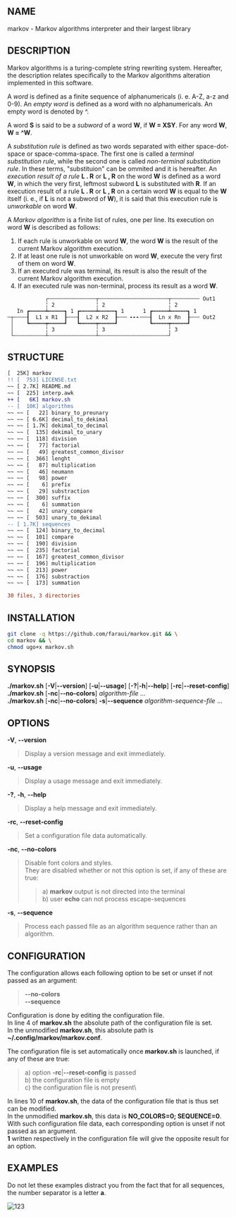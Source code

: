 ## NAME

markov - Markov algorithms interpreter and their largest library

## DESCRIPTION
Markov algorithms is a turing-complete string rewriting system. Hereafter, the description relates specifically to the Markov algorithms alteration implemented in this software.

A *word* is defined as a finite sequence of alphanumericals (i. e. A-Z, a-z and 0-9). An *empty word* is defined as a word with no alphanumericals. An empty word is denoted by ^.

A word **S** is said to be a *subword* of a word **W**, if **W = XSY**. For any word **W**, **W = ^W**.

A *substitution rule* is defined as two words separated with either space-dot-space or space-comma-space. The first one is called a *terminal substitution rule*, while the second one is called *non-terminal substitution rule*. In these terms, "substituion" can be ommited and it is hereafter. An *execution result of a rule* **L . R** or **L , R** on the word **W** is defined as a word **W**, in which the very first, leftmost subword **L** is substituted with **R**. If an execution result of a rule **L . R** or **L , R** on a certain word **W** is equal to the **W** itself (i. e., if **L** is not a subword of **W**), it is said that this execution rule is *unworkable* on word **W**.

A *Markov algorithm* is a finite list of rules, one per line. Its execution on word **W** is described as follows:
1. If each rule is unworkable on word **W**, the word **W** is the result of the current Markov algorithm execution.
2. If at least one rule is not unworkable on word **W**, execute the very first of them on word **W**.
3. If an executed rule was terminal, its result is also the result of the current Markov algorithm execution.
4. If an executed rule was non-terminal, process its result as a word **W**.

```forth
            ┌╌╌╌╌╌╌╌╌╌╌╌╌╌╌╌┬╌╌╌╌╌╌╌╌╌╌╌╌╌╌╌╌╌╌╌╌╌╌┬╌╌╌╌╌╌╌╌╌ Out1
            ╎ 2             ╎ 2                    ╎ 2
   In ┏╍╍╍╍╍┷╍╍╍╍╍┓ 1 ┏╍╍╍╍╍┷╍╍╍╍╍┓ 1      1 ┏╍╍╍╍╍┷╍╍╍╍╍┓ 1
╌┬╌╌╌╌┨  L1 x R1  ┠╌╌╌┨  L2 x R2  ┠╌╌╌ ╸╸╸╌╌╌┨  Ln x Rn  ┠╌╌╌ Out2
 │    ┗╍╍╍╍╍┯╍╍╍╍╍┛   ┗╍╍╍╍╍┯╍╍╍╍╍┛          ┗╍╍╍╍╍┯╍╍╍╍╍┛
 │          ╎ 3             ╎ 3                    ╎ 3
 └╌╌╌╌╌╌╌╌╌╌┴╌╌╌╌╌╌╌╌╌╌╌╌╌╌╌┴╌╌╌╌╌╌╌╌╌╌╌╌╌╌╌╌╌╌╌╌╌╌┘
```

## STRUCTURE
```diff
[  25K] markov
!! [  753] LICENSE.txt
~~ [ 2.7K] README.md
~~ [  225] interp.awk
++ [   6K] markov.sh
-- [  10K] algorithms
~~ ~~ [   22] binary_to_preunary
~~ ~~ [ 6.6K] decimal_to_dekimal
~~ ~~ [ 1.7K] dekimal_to_decimal
~~ ~~ [  135] dekimal_to_unary
~~ ~~ [  118] division
~~ ~~ [   77] factorial
~~ ~~ [   49] greatest_common_divisor
~~ ~~ [  366] lenght
~~ ~~ [   87] multiplication
~~ ~~ [   46] neumann
~~ ~~ [   98] power
~~ ~~ [    6] prefix
~~ ~~ [   29] substraction
~~ ~~ [  300] suffix
~~ ~~ [    6] summation
~~ ~~ [   42] unary_compare
~~ ~~ [  503] unary_to_dekimal
-- [ 1.7K] sequences
~~ ~~ [  124] binary_to_decimal
~~ ~~ [  101] compare
~~ ~~ [  190] division
~~ ~~ [  235] factorial
~~ ~~ [  167] greatest_common_divisor
~~ ~~ [  196] multiplication
~~ ~~ [  213] power
~~ ~~ [  176] substraction
~~ ~~ [  173] summation

30 files, 3 directories
```

## INSTALLATION
```bash
git clone -q https://github.com/faraui/markov.git && \
cd markov && \
chmod ugo+x markov.sh
```

## SYNOPSIS

**./markov.sh** \[**-V**\|**\--version**\] \[**-u**\|**\--usage**\]
\[**-?**\|**-h**\|**\--help**\] \[**-rc**\|**\--reset-config**\]\
**./markov.sh** \[**-nc**\|**\--no-colors**\] *algorithm-file* \...\
**./markov.sh** \[**-nc**\|**\--no-colors**\] **-s**\|**\--sequence**
*algorithm-sequence-file* \...

## OPTIONS

**-V**, **\--version**

> Display a version message and exit immediately.

**-u**, **\--usage**

> Display a usage message and exit immediately.

**-?**, **-h**, **\--help**

> Display a help message and exit immediately.

**-rc**, **--reset-config**

> Set a configuration file data automatically.

**-nc**, **\--no-colors**

> Disable font colors and styles.\
> They are disabled whether or not this option is set, if any of these
> are true:
>
> > a\) **markov** output is not directed into the terminal\
> > b) user **echo** can not process escape-sequences

**-s**, **\--sequence**

> Process each passed file as an algorithm sequence rather than an
> algorithm.

## CONFIGURATION

The configuration allows each following option to be set or unset if not
passed as an argument:

> **\--no-colors**\
> **\--sequence**

Configuration is done by editing the configuration file.\
In line 4 of **markov.sh** the absolute path of the configuration file
is set.\
In the unmodified **markov.sh**, this absolute path is
**\~/.config/markov/markov.conf**.

The configuration file is set automatically once **markov.sh** is
launched, if any of these are true:

> a\) option **-rc**\|**\--reset-config** is passed\
> b) the configuration file is empty\
> c) the configuration file is not present\

In lines 10 of **markov.sh**, the data of the configuration file that
is thus set can be modified.\
In the unmodified **markov.sh**, this data is **NO_COLORS=0;
SEQUENCE=0**.\
With such configuration file data, each corresponding option is unset if
not passed as an argument.\
**1** written respectively in the configuration file will give the
opposite result for an option.

## EXAMPLES
Do not let these examples distract you from the fact that for all sequences, the number separator is a letter **a**.

![123](https://github.com/faraui/markov/assets/170811164/d14150f5-c7c8-4c24-9b70-90976df8c9fe)
